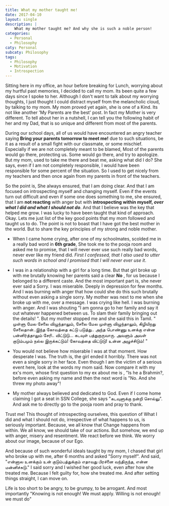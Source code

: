```yaml
---
title: What my mother taught me!
date: 2017-04-10
layout: single
description: |
    What my mother taught me? And why she is such a noble person!
categories:
  - Personal
  - Philosophy
caty: Personal
subcaty: Philosophy
tags:
  - Philosophy
  - Motivation
  - Introspection
---
```


Sitting here in my office, an hour before breaking for Lunch, worrying about my hurtful past memories, I decided to call my mom. Its been quite a few days since I spoke to her. Although I don't want to talk about my worrying thoughts, I just thought I could distract myself from the melancholic cloud, by talking to my mom. My mom proved yet again, she is one of a Kind. Its not like another 'My Parents are the best' post. In fact my Mother is very different. To tell about her in a nutshell, I can tell you the following habit of her and my Dad, that is so unique and different from most of the parents.

During our school days, all of us would have encountered an angry teacher saying **Bring your parents tomorrow to meet me!** due to such situations, be it as a result of a small fight with our classmate, or some mischief. Especially if we are not completely meant to be blamed, Most of the parents would go there, protecting us. Some would go there, and try to apologize. But my mom, used to take me there and beat me, asking what did I do? She says, even if I am not completely responsible, I would have been responsible for some percent of the situation. So I used to get nicely from my teachers and then once again from my parents in front of the teachers.

So the point is, She always ensured, that I am doing clear. And that I am focused on introspecting myself and changing myself. Even if the events turn out difficult and even if some one does something to me, she ensured, that I am **not reacting** with anger but with **introspecting within myself, _over what I did and what I should not do_**. And that I believe was the key that helped me grow. I was lucky to have been taught that kind of approach. Okay. Lets me just list of the key good points that my mom followed and taught us to do. The point is not to boast that I have got the best mother in the world. But to share the key principles of my strong and noble mother.

* When I came home crying, after one of my schoolmates, scolded me in a really bad word in **6th grade**, She took me to the pooja room and asked me to promise, that I will never ever use such really bad words, never ever like my friend did. _First I confessed, that I also used to utter such words in school and I promised that I will never ever use it_.

* I was in a relationship with a girl for a long time. But that girl broke up with me brutally knowing her parents said a clear **No** , for us because I belonged to a different caste. And the most important part is, she never ever said a Sorry. I was miserable. Deeply in depression for few months. And I was burning with anger that how could she do this such brutally without even asking a single sorry. My mother was next to me when she broke up with me, over a message. I was crying like hell. I was burning with anger. And I was shouting "I am gonna go to her family and say it out whatever happened between us. To slam their family bringing out the details! ". But my mother stopped me and she said this in Tamil. " முள்ளு மேல சேலை விழுந்தாலும், சேலை மேல முள்ளு விழுந்தாலும், கிழியிறது சேலைதான்..இந்த கோவத்தை கட்டு படுத்து.. அந்த பொண்ணு உனக்கு என்ன பன்னிர்த்தாலும் சேரி.. விட்டுடு... கடவுள் பத்துகுருவாரு.
அவளும் அவள் குடும்பமும் நல்ல இருக்கட்டும்!
கோவத்தை விட்டுடு! உன்ன அழுச்சிடும்! "

* You would not believe how miserable I was at that moment. How desperate I was. The truth is, the girl ended it horribly. There was not even a single sorry in her face. Even though I am the victim of a serious event here, look at the words my mom said. Now compare it with my ex's mom, whose first question to my ex about me is ,  "Is he a Brahmin?, before even asking my name and then the next word is "No. And she threw my photo away"!

* My mother always believed and dedicated to God. Even if I come home claiming I got a seat in SSN College, she says "கடவுளுக்கு நன்றி சொல்லு". And ask me to directly go to the pooja room and pray to thank.

Trust me! This thought of introspecting ourselves, this question of What I did and what I should not do, irrespective of what happens to us, is seriously important. Because, we all know that Change happens from within. We all know, we should take of our actions. But somehow, we end up with anger, misery and resentment. We react before we think. We worry about our image, because of our Ego.

And because of such wonderful ideals taught by my mom, I chased that girl who broke up with me, after 6 months and asked "Sorry myself". And said, "என்னால உனக்கும் உன் குடும்பத்துக்கும் எதாவது பிரச்னை வந்திருந்த, என்ன மன்னிச்சுடு." I said sorry and I wished her good luck, even after how she treated me. Because I felt guilty for, how she treated me. And after setting things straight, I can move on.

Life is too short to be angry, to be grumpy, to be arrogant.
And most importantly "Knowing is not enough! We must apply. Willing is not enough! we must do"
